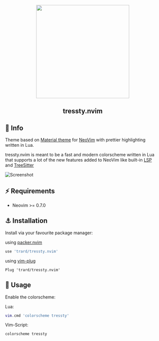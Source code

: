  <div align="center">
<p align="center">
  <img width="302" height="302" src="https://raw.githubusercontent.com/gist/Trard/11b579bed90014983788bb80a2ee88c8/raw/23eb027a2187a946ff533540123b66faaed4a02f/tressty.svg">
</p>


## **tressty.nvim**

</div>

## 🔱 Info
Theme based on [Material theme](https://material-theme.com/) for [NeoVim](https://neovim.io/) with prettier highlighting written in Lua.

tressty.nvim is meant to be a fast and modern colorscheme written in Lua that supports a lot of the new features
added to NeoVim like built-in [LSP](https://github.com/neovim/nvim-lspconfig) and [TreeSitter](https://github.com/nvim-treesitter/nvim-treesitter)

![Screenshot](https://user-images.githubusercontent.com/68790724/199081425-3b3847db-86dd-476c-8d18-09a2dbcc2360.png)

## ⚡️ Requirements

+ Neovim >= 0.7.0

## ⚓ Installation

Install via your favourite package manager:

using [packer.nvim](https://github.com/wbthomason/packer.nvim)
```lua
use 'trard/tressty.nvim'
```

using [vim-plug](https://github.com/junegunn/vim-plug)
```vim
Plug 'trard/tressty.nvim'
```

## 🐬 Usage

Enable the colorscheme:

Lua:
```lua
vim.cmd 'colorscheme tressty'
```

Vim-Script:
```vim
colorscheme tressty
```
